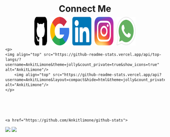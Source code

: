 <h1 align="center"> Connect Me </h1>
<p align="center" style="display: flex;
justify-content: center; align-items: center;"> 
    <a href="https://github.com/AnkitLimone" target="_blank" style="font-size: 40px;
    display: flex;background-color: white; justify-content: center; align-items: center; width: 40px; height: 40px; border-radius: 5px;
    margin: 5px; text-decoration:none;">
        <img  src="./github-sign.png" width="90px" height="90px" />
    </a> 
    <a href="mailto:ankitlimone16@gmail.com" target="_blank"
    style="font-size: 40px;background-color: white; display: flex; justify-content: center; align-items: center; width: 60px; height: 60px; border-radius: 5px;text-decoration:none;margin: 5px;">
        <img  src="./google.png" width="90px" height="90px"/>
    </a>
    <a href="https://www.linkedin.com/in/ankit-limone-381206180?originalSubdomain=in" target="blank"
    style="font-size: 40px;background-color: white; display: flex; justify-content: center; align-items: center; width: 60px; height: 60px; border-radius: 5px;text-decoration:none;margin: 5px;">
        <img  src="./linkedin.png" width="90px" height="90px"/>
    </a>
    <a href="https://www.instagram.com/ak_demonimmortal/" target="_blank"
    style="font-size: 40px;background-color: white; display: flex; justify-content: center; align-items: center; width: 60px; height: 60px; border-radius: 5px;text-decoration:none;margin: 5px;">
        <img  src="./instagram.png" width="90px" height="90px"/>
    </a>
    <a href="https://api.whatsapp.com/send?phone=+917354193408" target="_blank"
    style="font-size: 40px;background-color: white; display: flex; justify-content: center; align-items: center; width: 60px; height: 60px; border-radius: 5px;text-decoration:none;margin: 5px;">
        <img  src="./whatsapp.png" width="90px" height="90px"/>
    </a>
<p]>
<br/>
    
    
    <p>
    <img align="top" src="https://github-readme-stats.vercel.app/api/top-langs/?username=AnkitLimone&theme=jolly&count_private=true&show_icons=true"
    alt="AnkitLimone"/>
        <img align="top" src="https://github-readme-stats.vercel.app/api?username=AnkitLimone&layout=compact&hide=html&theme=jolly&count_private=true&show_icons=true"
    alt="AnkitLimone"/>
    </p>

    
    
    
    
    <a href="https://github.com/Ankitlimone/github-stats">

![](https://github.com/Ankitlimone/github-stats/blob/master/generated/overview.svg)
![](https://github.com/Ankitlimone/github-stats/blob/master/generated/languages.svg)

</a>
